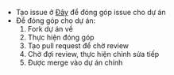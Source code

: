 - Tạo issue ở [Đây](https://github.com/loozzi/lazaki/) để đóng góp issue cho dự án
- Để đóng góp cho dự án:
  1. Fork dự án về
  2. Thực hiện đóng góp
  3. Tạo pull request để chờ review
  4. Chờ đợi review, thực hiện chỉnh sửa tiếp
  5. Được merge vào dự án chính

